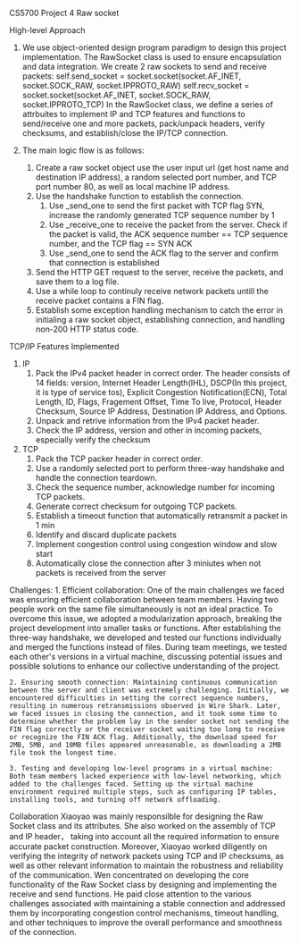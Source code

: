 CS5700 Project 4 Raw socket

High-level Approach
1. We use object-oriented design program paradigm to design this project implementation. The RawSocket class is used to ensure encapsulation and data integration. We create 2 raw sockets to send and receive packets:
    self.send_socket = socket.socket(socket.AF_INET, socket.SOCK_RAW, socket.IPPROTO_RAW)
    self.recv_socket = socket.socket(socket.AF_INET, socket.SOCK_RAW, socket.IPPROTO_TCP)
    In the RawSocket class, we define a series of attrbuites to implement IP and TCP features and functions to send/receive one and more packets, pack/unpack headers, verify checksums, and establish/close the IP/TCP connection.

2. The main logic flow is as follows:
    1. Create a raw socket object use the user input url (get host name and destination IP address), a random selected port number, and TCP port number 80, as well as local machine IP address. 
    2. Use the handshake function to establish the connection.
        1. Use _send_one to send the first packet with TCP flag SYN, increase the randomly generated TCP sequence number by 1
        2. Use _receive_one to receive the packet from the server. Check if the packet is valid, the ACK sequence number == TCP sequence number, and the TCP flag == SYN ACK
        3. Use _send_one to send the ACK flag to the server and confirm that connection is established
    3. Send the HTTP GET request to the server, receive the packets, and save them to a log file.
    4. Use a while loop to continuly receive network packets untill the receive packet contains a FIN flag.
    5. Establish some exception handling mechanism to catch the error in initialing a raw socket object, establishing connection, and handling non-200 HTTP status code.

TCP/IP Features Implemented
1. IP 
    1. Pack the IPv4 packet header in correct order. The header consists of 14 fields: version, Internet Header Length(IHL), DSCP(In this project, it is type of service tos), Explicit Congestion Notification(ECN), Total Length, ID, Flags, Fragement Offset, Time To live, Protocol, Header Checksum, Source IP Address, Destination IP Address, and Options.
    2. Unpack and retrive information from the IPv4 packet header.
    3. Check the IP address, version and other in incoming packets, especially verify the checksum 
2. TCP
    1. Pack the TCP packer header in correct order.
    2. Use a randomly selected port to perform three-way handshake and handle the connection teardown.
    3. Check the sequence number, acknowledge number for incoming TCP packets.
    4. Generate correct checksum for outgoing TCP packets.
    5. Establish a timeout function that automatically retransmit a packet in 1 min
    6. Identify and discard duplicate packets
    7. Implement congestion control using congestion window and slow start
    8. Automatically close the connection after 3 miniutes when not packets is received from the server 


Challenges:
    1. Efficient collaboration: One of the main challenges we faced was ensuring efficient collaboration between team members. Having two people work on the same file simultaneously is not an ideal practice. To overcome this issue, we adopted a modularization approach, breaking the project development into smaller tasks or functions. After establishing the three-way handshake, we developed and tested our functions individually and merged the functions instead of files. During team meetings, we tested each other's versions in a virtual machine, discussing potential issues and possible solutions to enhance our collective understanding of the project.
    
    2. Ensuring smooth connection: Maintaining continuous communication between the server and client was extremely challenging. Initially, we encountered difficulties in setting the correct sequence numbers, resulting in numerous retransmissions observed in Wire Shark. Later, we faced issues in closing the connection, and it took some time to determine whether the problem lay in the sender socket not sending the FIN flag correctly or the receiver socket waiting too long to receive or recognize the FIN ACK flag. Additionally, the download speed for 2MB, 5MB, and 10MB files appeared unreasonable, as downloading a 2MB file took the longest time.
    
    3. Testing and developing low-level programs in a virtual machine: Both team members lacked experience with low-level networking, which added to the challenges faced. Setting up the virtual machine environment required multiple steps, such as configuring IP tables, installing tools, and turning off network offloading.

Collaboration
    Xiaoyao was mainly responsilble for designing the Raw Socket class and its attributes. She also worked on the assembly of TCP and IP header， taking into account all the required information to ensure accurate packet construction. Moreover, Xiaoyao worked diligently on verifying the integrity of network packets using TCP and IP checksums, as well as other relevant information to maintain the robustness and reliability of the communication.
    Wen concentrated on developing the core functionality of the Raw Socket class by designing and implementing the receive and send functions. He paid close attention to the various challenges associated with maintaining a stable connection and addressed them by incorporating congestion control mechanisms, timeout handling, and other techniques to improve the overall performance and smoothness of the connection.
